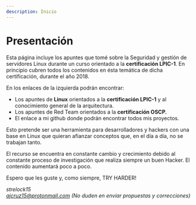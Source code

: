 ```yaml
---
description: Inicio
---
```


# Presentación

Esta página incluye los apuntes que tomé sobre la Seguridad y gestión de servidores Linux durante un curso orientado a la **certificación LPIC-1**. En principio cubren todos los contenidos en ésta temática de dicha certificación, durante el año 2018.

En los enlaces de la izquierda podrán encontrar:

* Los apuntes de **Linux** orientados a la **certificación LPIC-1** y al conocimiento general de la arquitectura.
* Los apuntes de Red Team orientados a la **certificación OSCP.**
* El enlace a mi github donde podrán encontrar todos mis proyectos.

Esto pretende ser una herramienta para desarrolladores y hackers con una base en Linux que quieran afianzar conceptos que, en el día a día, no se trabajan tanto.

El recurso se encuentra en constante cambio y crecimiento debido al constante proceso de investigación que realiza siempre un buen Hacker. El contenido aumentará poco a poco.

Espero que les guste y, como siempre, TRY HARDER!

_strelock15  
ajcruz15@protonmail.com                                                        \(No duden en enviar propuestas y correcciones\)_

